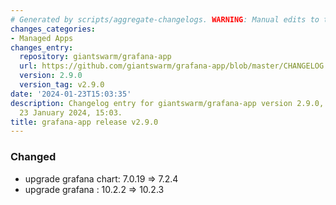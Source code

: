 ```yaml
---
# Generated by scripts/aggregate-changelogs. WARNING: Manual edits to this files will be overwritten.
changes_categories:
- Managed Apps
changes_entry:
  repository: giantswarm/grafana-app
  url: https://github.com/giantswarm/grafana-app/blob/master/CHANGELOG.md#290---2024-01-23
  version: 2.9.0
  version_tag: v2.9.0
date: '2024-01-23T15:03:35'
description: Changelog entry for giantswarm/grafana-app version 2.9.0, published on
  23 January 2024, 15:03.
title: grafana-app release v2.9.0
---
```


### Changed
- upgrade grafana chart: 7.0.19 => 7.2.4
- upgrade grafana : 10.2.2 => 10.2.3
